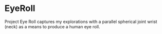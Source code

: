 # EyeRoll
Project Eye Roll captures my explorations with a parallel spherical joint wrist (neck) as a means to produce a human eye roll.
